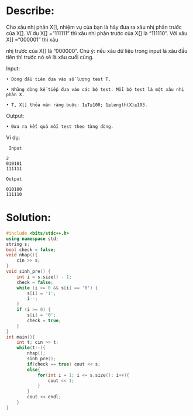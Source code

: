 # Describe:

Cho xâu nhị phân X[], nhiệm vụ của bạn là hãy đưa ra xâu nhị phân trước của X[]. Ví dụ X[] =”111111” thì xâu nhị phân trước của X[] là “111110”. Với xâu X[] =“000001” thì xâu 

nhị trước của X[] là “000000”. Chú ý: nếu xâu dữ liệu trong input là xâu đầu tiên thì trước nó sẽ là xâu cuối cùng.


Input:

    • Dòng đầu tiên đưa vào số lượng test T.

    • Những dòng kế tiếp đưa vào các bộ test. Mỗi bộ test là một xâu nhi phân X.

    • T, X[] thỏa mãn ràng buộc: 1≤T≤100; 1≤length(X)≤103.

Output:


    • Đưa ra kết quả mỗi test theo từng dòng.

Ví dụ:

```text
 Input

2
010101
111111
```

```text
Output

010100
111110
```

# Solution:

```C++
#include <bits/stdc++.h>
using namespace std;
string s;
bool check = false;
void nhap(){
    cin >> s;
}
void sinh_pre() {
    int i = s.size() - 1;
    check = false;
    while (i >= 0 && s[i] == '0') {
        s[i] = '1';
        i--;
    }
    if (i >= 0) {
        s[i] = '0';
        check = true;
    }
}
int main(){
    int t; cin >> t;
    while(t--){
        nhap();
        sinh_pre();
        if(check == true) cout << s;
        else{
            for(int i = 1; i <= s.size(); i++){
                cout << 1;
            }
        }
        cout << endl;
    }
}
```